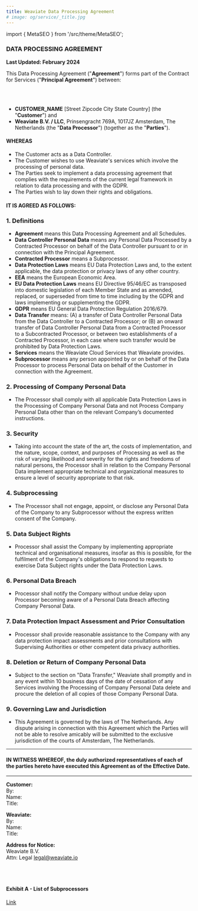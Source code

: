 ```yaml
---
title: Weaviate Data Processing Agreement
# image: og/service/_title.jpg
---
```


import { MetaSEO } from '/src/theme/MetaSEO';

<MetaSEO img="og/service/_title.jpg" />

### **DATA PROCESSING AGREEMENT**

**Last Updated: February 2024**

This Data Processing Agreement ("**Agreement**") forms part of the Contract for Services ("**Principal Agreement**") between:

<br></br>

- **CUSTOMER_NAME** [Street Zipcode City State Country] (the "**Customer**") and
- **Weaviate B.V. / LLC**, Prinsengracht 769A, 1017JZ Amsterdam, The Netherlands (the "**Data Processor**") (together as the "**Parties**").

#### **WHEREAS**

- The Customer acts as a Data Controller.
- The Customer wishes to use Weaviate's services which involve the processing of personal data.
- The Parties seek to implement a data processing agreement that complies with the requirements of the current legal framework in relation to data processing and with the GDPR.
- The Parties wish to lay down their rights and obligations.

#### **IT IS AGREED AS FOLLOWS:**

### 1. **Definitions**

- **Agreement** means this Data Processing Agreement and all Schedules.
- **Data Controller Personal Data** means any Personal Data Processed by a Contracted Processor on behalf of the Data Controller pursuant to or in connection with the Principal Agreement.
- **Contracted Processor** means a Subprocessor.
- **Data Protection Laws** means EU Data Protection Laws and, to the extent applicable, the data protection or privacy laws of any other country.
- **EEA** means the European Economic Area.
- **EU Data Protection Laws** means EU Directive 95/46/EC as transposed into domestic legislation of each Member State and as amended, replaced, or superseded from time to time including by the GDPR and laws implementing or supplementing the GDPR.
- **GDPR** means EU General Data Protection Regulation 2016/679.
- **Data Transfer** means: (A) a transfer of Data Controller Personal Data from the Data Controller to a Contracted Processor; or (B) an onward transfer of Data Controller Personal Data from a Contracted Processor to a Subcontracted Processor, or between two establishments of a Contracted Processor, in each case where such transfer would be prohibited by Data Protection Laws.
- **Services** means the Weaviate Cloud Services that Weaviate provides.
- **Subprocessor** means any person appointed by or on behalf of the Data Processor to process Personal Data on behalf of the Customer in connection with the Agreement.

### 2. **Processing of Company Personal Data**

- The Processor shall comply with all applicable Data Protection Laws in the Processing of Company Personal Data and not Process Company Personal Data other than on the relevant Company’s documented instructions.

### 3. **Security**

- Taking into account the state of the art, the costs of implementation, and the nature, scope, context, and purposes of Processing as well as the risk of varying likelihood and severity for the rights and freedoms of natural persons, the Processor shall in relation to the Company Personal Data implement appropriate technical and organizational measures to ensure a level of security appropriate to that risk.

### 4. **Subprocessing**

- The Processor shall not engage, appoint, or disclose any Personal Data of the Company to any Subprocessor without the express written consent of the Company.

### 5. **Data Subject Rights**

- Processor shall assist the Company by implementing appropriate technical and organisational measures, insofar as this is possible, for the fulfilment of the Company's obligations to respond to requests to exercise Data Subject rights under the Data Protection Laws.

### 6. **Personal Data Breach**

- Processor shall notify the Company without undue delay upon Processor becoming aware of a Personal Data Breach affecting Company Personal Data.

### 7. **Data Protection Impact Assessment and Prior Consultation**

- Processor shall provide reasonable assistance to the Company with any data protection impact assessments and prior consultations with Supervising Authorities or other competent data privacy authorities.

### 8. **Deletion or Return of Company Personal Data**

- Subject to the section on "Data Transfer," Weaviate shall promptly and in any event within 10 business days of the date of cessation of any Services involving the Processing of Company Personal Data delete and procure the deletion of all copies of those Company Personal Data.

### 9. **Governing Law and Jurisdiction**

- This Agreement is governed by the laws of The Netherlands. Any dispute arising in connection with this Agreement which the Parties will not be able to resolve amicably will be submitted to the exclusive jurisdiction of the courts of Amsterdam, The Netherlands.

---

#### **IN WITNESS WHEREOF**, the duly authorized representatives of each of the parties hereto have executed this Agreement as of the Effective Date.

---

**Customer:**  
By:  
Name:  
Title:

**Weaviate:**  
By:  
Name:  
Title:

**Address for Notice:**  
Weaviate B.V.  
Attn: Legal [legal@weaviate.io](mailto:legal@weaviate.io)


<br></br>

#### **Exhibit A - List of Subprocessors**

[Link](/subprocessors)